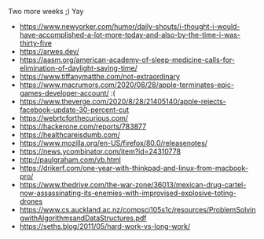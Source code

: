 Two more weeks ;) Yay

- https://www.newyorker.com/humor/daily-shouts/i-thought-i-would-have-accomplished-a-lot-more-today-and-also-by-the-time-i-was-thirty-five
- https://arwes.dev/
- https://aasm.org/american-academy-of-sleep-medicine-calls-for-elimination-of-daylight-saving-time/
- https://www.tiffanymatthe.com/not-extraordinary
- https://www.macrumors.com/2020/08/28/apple-terminates-epic-games-developer-account/ :(
- https://www.theverge.com/2020/8/28/21405140/apple-rejects-facebook-update-30-percent-cut
- https://webrtcforthecurious.com/
- https://hackerone.com/reports/783877
- https://healthcareisdumb.com/
- https://www.mozilla.org/en-US/firefox/80.0/releasenotes/
- https://news.ycombinator.com/item?id=24310778
- http://paulgraham.com/vb.html
- https://drikerf.com/one-year-with-thinkpad-and-linux-from-macbook-pro/
- https://www.thedrive.com/the-war-zone/36013/mexican-drug-cartel-now-assassinating-its-enemies-with-improvised-explosive-toting-drones
- https://www.cs.auckland.ac.nz/compsci105s1c/resources/ProblemSolvingwithAlgorithmsandDataStructures.pdf
- https://seths.blog/2011/05/hard-work-vs-long-work/